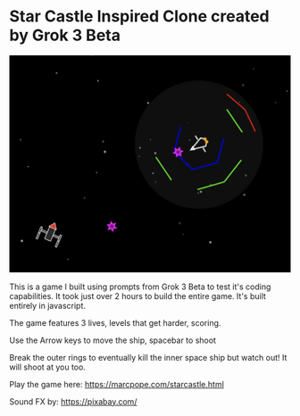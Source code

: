 # Star Castle Inspired Clone created by Grok 3 Beta

![](starcastle.png?raw=true)

This is a game I built using prompts from Grok 3 Beta to test it's coding capabilities. It took just over 2 hours to build the entire game. It's built entirely in javascript.

The game features 3 lives, levels that get harder, scoring.

Use the Arrow keys to move the ship, spacebar to shoot

Break the outer rings to eventually kill the inner space ship but watch out! It will shoot at you too. 

Play the game here: https://marcpope.com/starcastle.html

Sound FX by: https://pixabay.com/
